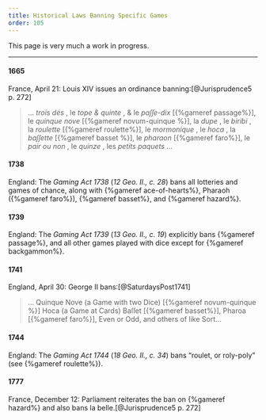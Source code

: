 ```yaml
---
title: Historical Laws Banning Specific Games
order: 105
---
```


This page is very much a work in progress.

----

<!--
#### 1254

France: Louis <span class="rnum">IX</span> forbids playing chess, dice, or tables games.[@Jurisprudence5 p. 271]
-->

#### 1665

France, April 21: Louis <span class="rnum">XIV</span> issues an ordinance banning:[@Jurisprudence5 p. 272]

<blockquote lang="fr">

… *trois dés* , le *tope & quinte* , & le *paſſe-dix* [{%gameref passage%}], le *quinque nove* [{%gameref novum-quinque %}], la *dupe* , le *biribi* , la *roulette* [{%gameref roulette%}], le *mormonique* , le *hoca* , la *baſſette* [{%gameref basset %}], le *pharaon* [{%gameref faro%}], le *pair ou non* , le *quinze* , les *petits paquets* …

</blockquote>


#### 1738

England: The <cite>Gaming Act 1738</cite> (<cite>12 Geo. II., c. 28</cite>) bans all lotteries and games of chance, along with {%gameref ace-of-hearts%}, Pharaoh ({%gameref faro%}), {%gameref basset%}, and {%gameref hazard%}.

#### 1739

England: The <cite>Gaming Act 1739</cite> (<cite>13 Geo. II., c. 19</cite>) explicitly bans {%gameref passage%}, and all other games played with dice except for {%gameref backgammon%}.

#### 1741

England, April 30: George <span class="rnum">II</span> bans:[@SaturdaysPost1741]

> … Quinque Nove (a Game with two Dice) [{%gameref novum-quinque %}] Hoca (a Game at Cards) Baſſet [{%gameref basset%}], Pharoa [{%gameref faro%}], Even or Odd, and others of like Sort…

#### 1744

England: The <cite>Gaming Act 1744</cite> (<cite>18 Geo. II., c. 34</cite>) bans “roulet, or roly-poly” (see {%gameref roulette%}).

#### 1777

France, December 12: Parliament reiterates the ban on {%gameref hazard%} and also bans <span lang="fr">la belle</span>.[@Jurisprudence5 p. 272]

